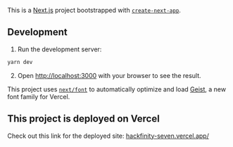 This is a [Next.js](https://nextjs.org) project bootstrapped with [`create-next-app`](https://github.com/vercel/next.js/tree/canary/packages/create-next-app).

## Development

1. Run the development server:

```bash
yarn dev
```

2. Open [http://localhost:3000](http://localhost:3000) with your browser to see the result.


This project uses [`next/font`](https://nextjs.org/docs/app/building-your-application/optimizing/fonts) to automatically optimize and load [Geist](https://vercel.com/font), a new font family for Vercel.

## This project is deployed on Vercel
Check out this link for the deployed site: [hackfinity-seven.vercel.app/](https://hackfinity-seven.vercel.app/)

